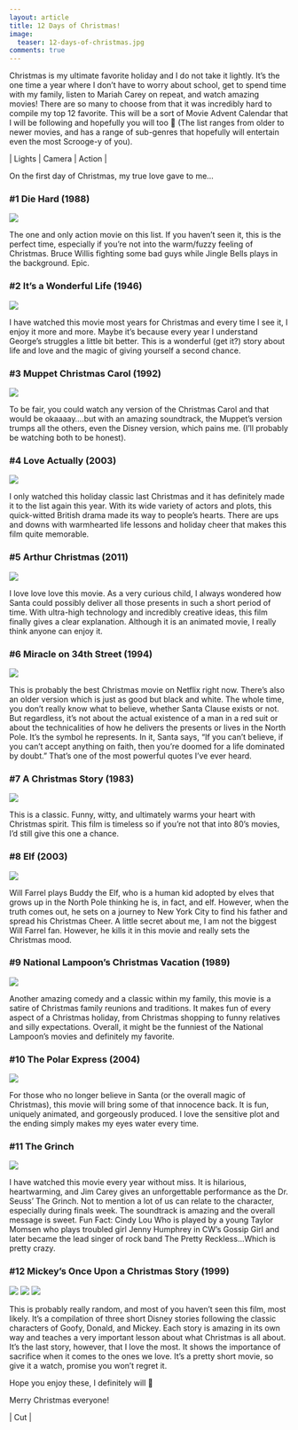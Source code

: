 ```yaml
---
layout: article
title: 12 Days of Christmas!
image:
  teaser: 12-days-of-christmas.jpg
comments: true
---
```

Christmas is my ultimate favorite holiday and I do not take it lightly. It’s the one time a year where I don’t have to worry about school, get to spend time with my
family, listen to Mariah Carey on repeat, and watch amazing movies! There are so many to choose from that it was incredibly hard to compile my top 12 favorite. This will
be a sort of Movie Advent Calendar that I will be following and hopefully you will too 🙂 (The list ranges from older to newer movies, and has a range of sub-genres that
hopefully will entertain even the most Scrooge-y of you).

<p class="tagline">
    &#124;   Lights   &#124;   Camera   &#124;   Action   &#124;
</p>

On the first day of Christmas, my true love gave to me…

<h3>#1 Die Hard (1988)</h3>

<img class="img-center" src="/images/6-die-hard.jpg"/>

The one and only action movie on this list. If you haven’t seen it, this is the perfect time, especially if you’re not into the warm/fuzzy feeling of Christmas. Bruce
Willis fighting some bad guys while Jingle Bells plays in the background. Epic.

<h3>#2 It’s a Wonderful Life (1946)</h3>

<img class="img-center" src="/images/6-wonderful-life.gif"/>

I have watched this movie most years for Christmas and every time I see it, I enjoy it more and more. Maybe it’s because every year I understand George’s struggles a
little bit better. This is a wonderful (get it?) story about life and love and the magic of giving yourself a second chance.

<h3>#3 Muppet Christmas Carol (1992)</h3>

<img class="img-center" src="/images/6-muppet.gif"/>

To be fair, you could watch any version of the Christmas Carol and that would be okaaaay….but with an amazing soundtrack, the Muppet’s version trumps all the others, even
the Disney version, which pains me. (I’ll probably be watching both to be honest).

<h3>#4 Love Actually (2003)</h3>

<img class="img-center" src="/images/6-love-actually.gif"/>

I only watched this holiday classic last Christmas and it has definitely made it to the list again this year. With its wide variety of actors and plots, this quick-witted
British drama made its way to people’s hearts. There are ups and downs with warmhearted life lessons and holiday cheer that makes this film quite memorable.

<h3>#5 Arthur Christmas (2011)</h3>

<img class="img-center" src="/images/6-arthur.gif"/>

I love love love this movie. As a very curious child, I always wondered how Santa could possibly deliver all those presents in such a short period of time. With
ultra-high technology and incredibly creative ideas, this film finally gives a clear explanation. Although it is an animated movie, I really think anyone can enjoy it.

<h3>#6 Miracle on 34th Street (1994)</h3>

<img class="img-center" src="/images/6-miracle-34th.gif"/>

This is probably the best Christmas movie on Netflix right now. There’s also an older version which is just as good but black and white. The whole time, you don’t really
know what to believe, whether Santa Clause exists or not. But regardless, it’s not about the actual existence of a man in a red suit or about the technicalities of how he
delivers the presents or lives in the North Pole. It’s the symbol he represents. In it, Santa says, “If you can’t believe, if you can’t accept anything on faith, then
you’re doomed for a life dominated by doubt.” That’s one of the most powerful quotes I’ve ever heard.

<h3>#7 A Christmas Story (1983)</h3>

<img class="img-center" src="/images/6-christmas-story.gif"/>

This is a classic. Funny, witty, and ultimately warms your heart with Christmas spirit. This film is timeless so if you’re not that into 80’s movies, I’d still give this
one a chance.

<h3>#8 Elf (2003)</h3>

<img class="img-center" src="/images/6-elf.gif"/>

Will Farrel plays Buddy the Elf, who is a human kid adopted by elves that grows up in the North Pole thinking he is, in fact, and elf. However, when the truth comes out,
he sets on a journey to New York City to find his father and spread his Christmas Cheer. A little secret about me, I am not the biggest Will Farrel fan. However, he kills
it in this movie and really sets the Christmas mood.

<h3>#9 National Lampoon’s Christmas Vacation (1989)</h3>

<img class="img-center" src="/images/6-national-lampoon.gif"/>

Another amazing comedy and a classic within my family, this movie is a satire of Christmas family reunions and traditions. It makes fun of every aspect of a Christmas
holiday, from Christmas shopping to funny relatives and silly expectations. Overall, it might be the funniest of the National Lampoon’s movies and definitely my favorite.

<h3>#10 The Polar Express (2004)</h3>

<img class="img-center" src="/images/6-polar-express.gif"/>

For those who no longer believe in Santa (or the overall magic of Christmas), this movie will bring some of that innocence back. It is fun, uniquely animated, and
gorgeously produced. I love the sensitive plot and the ending simply makes my eyes water every time.

<h3>#11 The Grinch</h3>

<img class="img-center" src="/images/6-the-grinch.gif"/>

I have watched this movie every year without miss. It is hilarious, heartwarming, and Jim Carey gives an unforgettable performance as the Dr. Seuss’ The Grinch. Not to
mention a lot of us can relate to the character, especially during finals week.  The soundtrack is amazing and the overall message is sweet. Fun Fact: Cindy Lou Who is
played by a young Taylor Momsen who plays troubled girl Jenny Humphrey in CW’s Gossip Girl and later became the lead singer of rock band The Pretty Reckless…Which is
pretty crazy.

<h3>#12 Mickey’s Once Upon a Christmas Story (1999)</h3>

<div>
    <img style="display: inline; margin: 0 auto;" src="/images/6-mickeys-christmas.gif"/>
    <img style="display: inline; margin: 0 auto;" src="/images/6-mickey-christmas-2.gif"/>
    <img style="display: inline; margin: 0 auto;" src="/images/6-mickey-christmas-3.gif"/>
</div>

This is probably really random, and most of you haven’t seen this film, most likely. It’s a compilation of three short Disney stories following the classic characters of
Goofy, Donald, and Mickey. Each story is amazing in its own way and teaches a very important lesson about what Christmas is all about. It’s the last story, however, that
I love the most. It shows the importance of sacrifice when it comes to the ones we love. It’s a pretty short movie, so give it a watch, promise you won’t regret it.

Hope you enjoy these, I definitely will 🙂

Merry Christmas everyone!

<p class="tagline">
    &#124;   Cut   &#124;
</p>
